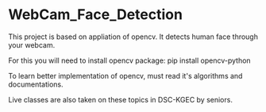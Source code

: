 # WebCam_Face_Detection
This project is based on appliation of opencv. It detects human face through your webcam.

For this you will need to install opencv package: pip install opencv-python

To learn better implementation of opencv, must read it's algorithms and documentations.

Live classes are also taken on these topics in DSC-KGEC by seniors.
